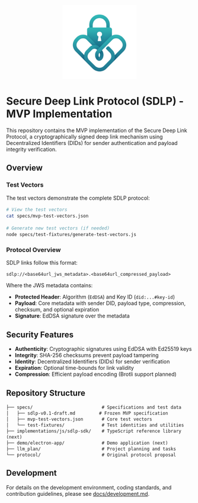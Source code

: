 <div align="center">
  <img src="assets/logo.png" alt="Project Logo" width="200"/>
</div>

# Secure Deep Link Protocol (SDLP) - MVP Implementation

This repository contains the MVP implementation of the Secure Deep Link Protocol, a cryptographically signed deep link mechanism using Decentralized Identifiers (DIDs) for sender authentication and payload integrity verification.

## Overview

### Test Vectors
The test vectors demonstrate the complete SDLP protocol:

```bash
# View the test vectors
cat specs/mvp-test-vectors.json

# Generate new test vectors (if needed)
node specs/test-fixtures/generate-test-vectors.js
```

### Protocol Overview
SDLP links follow this format:
```
sdlp://<base64url_jws_metadata>.<base64url_compressed_payload>
```

Where the JWS metadata contains:
- **Protected Header**: Algorithm (`EdDSA`) and Key ID (`did:...#key-id`)
- **Payload**: Core metadata with sender DID, payload type, compression, checksum, and optional expiration
- **Signature**: EdDSA signature over the metadata

## Security Features

- **Authenticity**: Cryptographic signatures using EdDSA with Ed25519 keys
- **Integrity**: SHA-256 checksums prevent payload tampering
- **Identity**: Decentralized Identifiers (DIDs) for sender verification
- **Expiration**: Optional time-bounds for link validity
- **Compression**: Efficient payload encoding (Brotli support planned)

## Repository Structure

```
├── specs/                          # Specifications and test data
│   ├── sdlp-v0.1-draft.md         # Frozen MVP specification
│   ├── mvp-test-vectors.json       # Core test vectors
│   └── test-fixtures/              # Test identities and utilities
├── implementations/js/sdlp-sdk/    # TypeScript reference library (next)
├── demo/electron-app/              # Demo application (next)
├── llm_plan/                       # Project planning and tasks
└── protocol/                       # Original protocol proposal
```

## Development

For details on the development environment, coding standards, and contribution guidelines, please see [docs/development.md](./docs/development.md).
